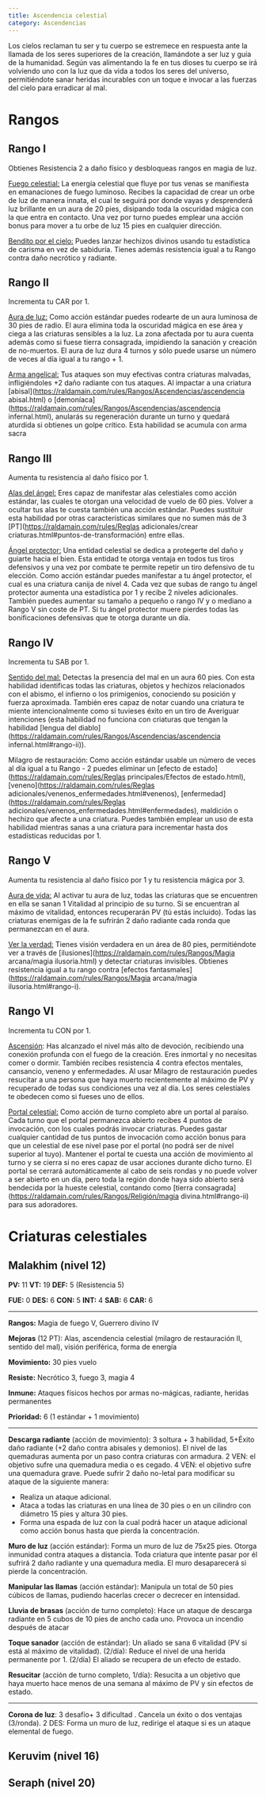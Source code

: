 ```yaml
---
title: Ascendencia celestial
category: Ascendencias
---
```


Los cielos reclaman tu ser y tu cuerpo se estremece en respuesta ante la llamada de los seres superiores de la creación, llamándote a ser luz y guía de la humanidad. Según vas alimentando la fe en tus dioses tu cuerpo se irá volviendo uno con la luz que da vida a todos los seres del universo, permitiéndote sanar heridas incurables con un toque e invocar a las fuerzas del cielo para erradicar al mal.

# Rangos

## Rango I

Obtienes Resistencia 2 a daño físico y desbloqueas rangos en magia de luz.

<u>Fuego celestial:</u> La energía celestial que fluye por tus venas se manifiesta en emanaciones de fuego luminoso. Recibes la capacidad de crear un orbe de luz de manera innata, el cual te seguirá por donde vayas y desprenderá luz brillante en un aura de 20 pies, disipando toda la oscuridad mágica con la que entra en contacto. Una vez por turno puedes emplear una acción bonus para mover a tu orbe de luz 15 pies en cualquier dirección. 

<u>Bendito por el cielo:</u> Puedes lanzar hechizos divinos usando tu estadística de carisma en vez de sabiduría. Tienes además resistencia igual a tu Rango contra daño necrótico y radiante.

## Rango II

Incrementa tu CAR por 1.

<u>Aura de luz:</u> Como acción estándar puedes rodearte de un aura luminosa de 30 pies de radio. El aura elimina toda la oscuridad mágica en ese área y ciega a las criaturas sensibles a la luz. La zona afectada por tu aura cuenta además como si fuese tierra consagrada, impidiendo la sanación y creación de no-muertos. El aura de luz dura 4 turnos y sólo puede usarse un número de veces al día igual a tu rango + 1.

<u>Arma angelical:</u> Tus ataques son muy efectivas contra criaturas malvadas, infligiéndoles +2 daño radiante con tus ataques. Al impactar a una criatura [abisal](https://raldamain.com/rules/Rangos/Ascendencias/ascendencia abisal.html) o [demoníaca](https://raldamain.com/rules/Rangos/Ascendencias/ascendencia infernal.html), anularás su regeneración durante un turno y quedará aturdida si obtienes un golpe crítico. Esta habilidad se acumula con arma sacra 

## Rango III

Aumenta tu resistencia al daño físico por 1.

<u>Alas del ángel:</u> Eres capaz de manifestar alas celestiales como acción estándar, las cuales te otorgan una velocidad de vuelo de 60 pies. Volver a ocultar tus alas te cuesta también una acción estándar. Puedes sustituir esta habilidad por otras características similares que no sumen más de 3 [PT](https://raldamain.com/rules/Reglas adicionales/crear criaturas.html#puntos-de-transformación) entre ellas.

<u>Ángel protector:</u> Una entidad celestial se dedica a protegerte del daño y guiarte hacia el bien. Esta entidad te otorga ventaja en todos tus tiros defensivos y una vez por combate te permite repetir un tiro defensivo de tu elección. Como acción estándar puedes manifestar a tu ángel protector, el cual es una criatura canija de nivel 4. Cada vez que subas de rango tu ángel protector aumenta una estadística por 1 y recibe 2 niveles adicionales. También puedes aumentar su tamaño a pequeño o rango IV y o mediano a Rango V sin coste de PT. Si tu ángel protector muere pierdes todas las bonificaciones defensivas que te otorga durante un día.

## Rango IV 

Incrementa tu SAB por 1.

<u>Sentido del mal:</u> Detectas la presencia del mal en un aura 60 pies. Con esta habilidad identificas todas las criaturas, objetos y hechizos relacionados con el abismo, el infierno o los primigenios, conociendo su posición y fuerza aproximada. También eres capaz de notar cuando una criatura te miente intencionalmente como si tuvieses éxito en un tiro de Averiguar intenciones (esta habilidad no funciona con criaturas que tengan la habilidad [lengua del diablo](https://raldamain.com/rules/Rangos/Ascendencias/ascendencia infernal.html#rango-ii)).

Milagro de restauración: Como acción estándar usable un número de veces al día igual a tu Rango - 2 puedes eliminar un [efecto de estado](https://raldamain.com/rules/Reglas principales/Efectos de estado.html), [veneno](https://raldamain.com/rules/Reglas adicionales/venenos_enfermedades.html#venenos), [enfermedad](https://raldamain.com/rules/Reglas adicionales/venenos_enfermedades.html#enfermedades), maldición o hechizo que afecte a una criatura. Puedes también emplear un uso de esta habilidad mientras sanas a una criatura para incrementar hasta dos estadísticas reducidas por 1.

## Rango V

Aumenta tu resistencia al daño físico por 1 y tu resistencia mágica por 3.

<u>Aura de vida:</u> Al activar tu aura de luz, todas las criaturas que se encuentren en ella se sanan 1 Vitalidad al principio de su turno. Si se encuentran al máximo de vitalidad, entonces recuperarán PV (tú estás incluido). Todas las criaturas enemigas de la fe sufrirán 2 daño radiante cada ronda que permanezcan en el aura.

<u>Ver la verdad:</u> Tienes visión verdadera en un área de 80 pies, permitiéndote ver a través de [ilusiones](https://raldamain.com/rules/Rangos/Magia arcana/magia ilusoria.html) y detectar criaturas invisibles. Obtienes resistencia igual a tu rango contra [efectos fantasmales](https://raldamain.com/rules/Rangos/Magia arcana/magia ilusoria.html#rango-i).

## Rango VI

Incrementa tu CON por 1.

<u>Ascensión</u>: Has alcanzado el nivel más alto de devoción, recibiendo una conexión profunda con el fuego de la creación. Eres inmortal y no necesitas comer o dormir. También recibes resistencia 4 contra efectos mentales, cansancio, veneno y enfermedades. Al usar Milagro de restauración puedes resucitar a una persona que haya muerto recientemente al máximo de PV y recuperado de todas sus condiciones una vez al día. Los seres celestiales te obedecen como si fueses uno de ellos.

<u>Portal celestial:</u> Como acción de turno completo abre un portal al paraíso. Cada turno que el portal permanezca abierto recibes 4 puntos de invocación, con los cuales podrás invocar criaturas. Puedes gastar cualquier cantidad de tus puntos de invocación como acción bonus para que un celestial de ese nivel pase por el portal (no podrá ser de nivel superior al tuyo). Mantener el portal te cuesta una acción de movimiento al turno y se cierra si no eres capaz de usar acciones durante dicho turno. El portal se cerrará automáticamente al cabo de seis rondas y no puede volver a ser abierto en un día, pero toda la región donde haya sido abierto será bendecida por la hueste celestial, contando como [tierra consagrada](https://raldamain.com/rules/Rangos/Religión/magia divina.html#rango-ii) para sus adoradores.

# Criaturas celestiales

## Malakhim (nivel 12)

**PV:** 11			**VT:** 19	 		**DEF:** 5 (Resistencia 5)

**FUE:** 0 	**DES:** 6	**CON:** 5	**INT:** 4	**SAB:** 6	**CAR:** 6

------

**Rangos:** Magia de fuego V, Guerrero divino IV

**Mejoras** (12 PT): Alas, ascendencia celestial (milagro de restauración II, sentido del mal), visión periférica, forma de energía

**Movimiento:** 30 pies vuelo

**Resiste:** Necrótico 3, fuego 3, magia 4

**Inmune:** Ataques físicos hechos por armas no-mágicas, radiante, heridas permanentes

**Prioridad:** 6 (1 estándar + 1 movimiento)

------

**Descarga radiante** (acción de movimiento): 3 soltura + 3 habilidad, 5+Éxito daño radiante (+2 daño contra abisales y demonios). El nivel de las quemaduras aumenta por un paso contra criaturas con armadura. 2 VEN: el objetivo sufre una quemadura media o es cegado. 4 VEN: el objetivo sufre una quemadura grave. Puede sufrir 2 daño no-letal para modificar su ataque de la siguiente manera:

- Realiza un ataque adicional.
- Ataca a todas las criaturas en una línea de 30 pies o en un cilindro con diámetro 15 pies y altura 30 pies.
- Forma una espada de luz con la cual podrá hacer un ataque adicional como acción bonus hasta que pierda la concentración.

**Muro de luz** (acción estándar): Forma un muro de luz de 75x25 pies. Otorga inmunidad contra ataques a distancia. Toda criatura que intente pasar por él sufrirá 2 daño radiante y una quemadura media. El muro desaparecerá si pierde la concentración.

**Manipular las llamas** (acción estándar): Manipula un total de 50 pies cúbicos de llamas, pudiendo hacerlas crecer o decrecer en intensidad.

**Lluvia de brasas** (acción de turno completo): Hace un ataque de descarga radiante en 5 cubos de 10 pies de ancho cada uno. Provoca un incendio después de atacar

**Toque sanador** (acción de estándar): Un aliado se sana 6 vitalidad (PV si está al máximo de vitalidad). (2/día): Reduce el nivel de una herida permanente por 1. (2/día) El aliado se recupera de un efecto de estado.

**Resucitar** (acción de turno completo, 1/día): Resucita a un objetivo que haya muerto hace menos de una semana al máximo de PV y sin efectos de estado.

------

**Corona de luz**: 3 desafío+ 3 dificultad . Cancela un éxito o dos ventajas (3/ronda). 2 DES: Forma un muro de luz, redirige el ataque si es un ataque elemental de fuego.

## Keruvim (nivel 16)

## Seraph (nivel 20)
